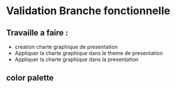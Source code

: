 # Validation Branche fonctionnelle

## Travaille a faire :

- creation charte graphique de presentation
- Appliquer la charte graphique dans le theme de presentation
- Appliquer la charte graphique dans la presentation

## color palette
